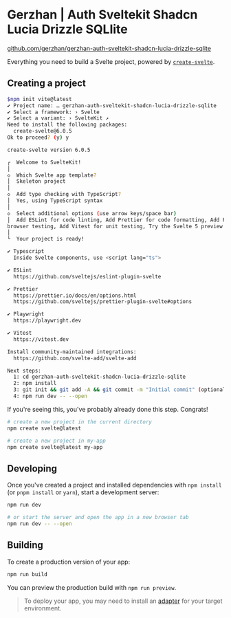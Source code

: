 # Gerzhan | Auth Sveltekit Shadcn Lucia Drizzle SQLlite

[github.com/gerzhan/gerzhan-auth-sveltekit-shadcn-lucia-drizzle-sqlite](https://github.com/gerzhan/gerzhan-auth-sveltekit-shadcn-lucia-drizzle-sqlite)

Everything you need to build a Svelte project, powered by [`create-svelte`](https://github.com/sveltejs/kit/tree/main/packages/create-svelte).

## Creating a project

```bash
$npm init vite@latest
✔ Project name: … gerzhan-auth-sveltekit-shadcn-lucia-drizzle-sqlite
✔ Select a framework: › Svelte
✔ Select a variant: › SvelteKit ↗
Need to install the following packages:
  create-svelte@6.0.5
Ok to proceed? (y) y

create-svelte version 6.0.5

┌  Welcome to SvelteKit!
│
◇  Which Svelte app template?
│  Skeleton project
│
◇  Add type checking with TypeScript?
│  Yes, using TypeScript syntax
│
◇  Select additional options (use arrow keys/space bar)
│  Add ESLint for code linting, Add Prettier for code formatting, Add Playwright for
browser testing, Add Vitest for unit testing, Try the Svelte 5 preview (unstable!)
│
└  Your project is ready!

✔ Typescript
  Inside Svelte components, use <script lang="ts">

✔ ESLint
  https://github.com/sveltejs/eslint-plugin-svelte

✔ Prettier
  https://prettier.io/docs/en/options.html
  https://github.com/sveltejs/prettier-plugin-svelte#options

✔ Playwright
  https://playwright.dev

✔ Vitest
  https://vitest.dev

Install community-maintained integrations:
  https://github.com/svelte-add/svelte-add

Next steps:
  1: cd gerzhan-auth-sveltekit-shadcn-lucia-drizzle-sqlite
  2: npm install
  3: git init && git add -A && git commit -m "Initial commit" (optional)
  4: npm run dev -- --open
```

If you're seeing this, you've probably already done this step. Congrats!

```bash
# create a new project in the current directory
npm create svelte@latest

# create a new project in my-app
npm create svelte@latest my-app
```

## Developing

Once you've created a project and installed dependencies with `npm install` (or `pnpm install` or `yarn`), start a development server:

```bash
npm run dev

# or start the server and open the app in a new browser tab
npm run dev -- --open
```

## Building

To create a production version of your app:

```bash
npm run build
```

You can preview the production build with `npm run preview`.

> To deploy your app, you may need to install an [adapter](https://kit.svelte.dev/docs/adapters) for your target environment.
